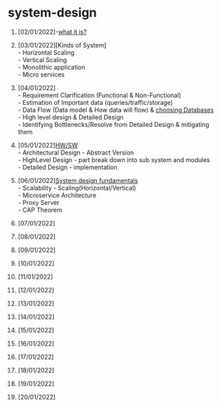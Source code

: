 # system-design

1.  [02/01/2022]-[what it is?](https://www.educative.io/blog/system-design-primer#what)
2.  [03/01/2022][Kinds of System]<br>
        - Horizontal Scaling<br>
        - Vertical Scaling <br>
        - Monolithic application<br>
        - Micro services<br>
3.  [04/01/2022]<br>
        - Requirement Clarification (Functional & Non-Functional)<br>
        - Estimation of Important data (queries/traffic/storage)<br>
        - Data Flow (Data model & How data will flow) & [choosing Databases](https://www.educative.io/blog/database-design-tutorial) <br>
        - High level design & Detailed Design <br>
        - Identifying Bottlenecks/Resolve from Detailed Design & mitigating them
    
4.  [05/01/2022][HW/SW](https://www.educative.io/blog/hardware-vs-software-components-computer)<br>
        - Architectural Design - Abstract Version<br>
        - HighLevel Design - part break down into sub system and modules<br>
        - Detailed Design - implementation <br>
5.  [06/01/2022][System design fundamentals](https://www.educative.io/blog/complete-guide-to-system-design) <br>
        - Scalability - Scaling(Horizontal/Vertical)<br>
        - Microservice Architecture<br>
        - Proxy Server <br>
        - CAP Theorem<br>
6.  [07/01/2022][]()
7.  [08/01/2022][]()
8.  [09/01/2022][]()
9.  [10/01/2022][]()
10. [11/01/2022][]()
11. [12/01/2022][]()
12. [13/01/2022][]()
13. [14/01/2022][]()
14. [15/01/2022][]()
15. [16/01/2022][]()
16. [17/01/2022][]()
17. [18/01/2022][]()
18. [19/01/2022][]()
19. [20/01/2022][]()   
